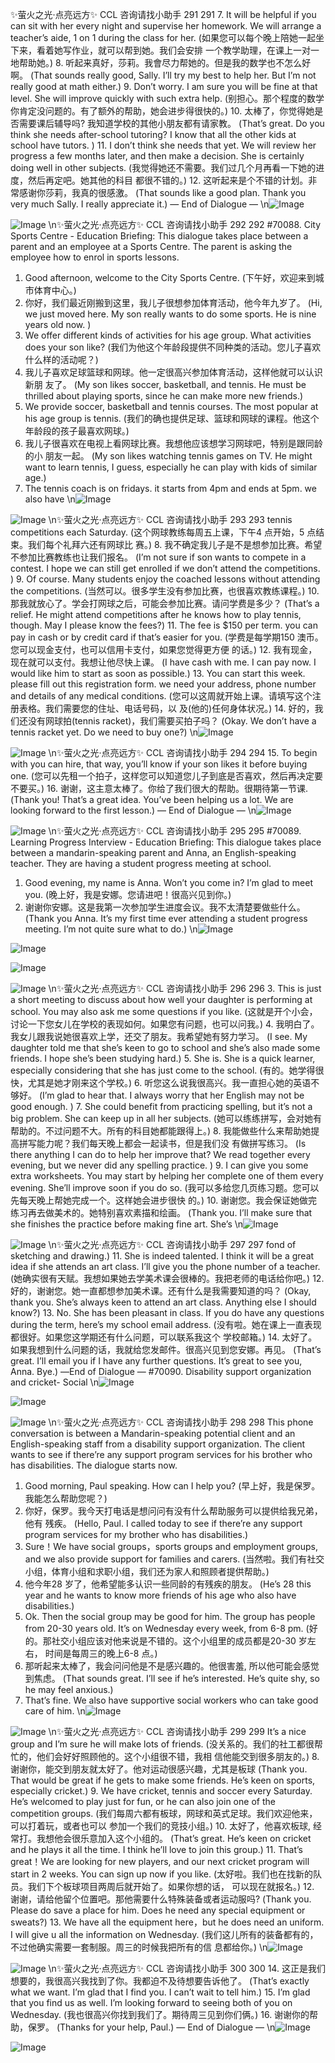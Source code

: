 ✨萤火之光·点亮远方✨
CCL 咨询请找小助手
291
291
7. It will be helpful if you can sit with her every night and supervise her homework. We
will arrange a teacher’s aide, 1 on 1 during the class for her.
(如果您可以每个晚上陪她一起坐下来，看着她写作业，就可以帮到她。我们会安排
一个教学助理，在课上一对一地帮助她。)
8. 听起来真好，莎莉。我會尽力帮她的。但是我的数学也不怎么好啊。
(That sounds really good, Sally. I’ll try my best to help her. But I’m not really good at
math either.)
9. Don’t worry. I am sure you will be fine at that level. She will improve quickly with
such extra help.
(别担心。那个程度的数学你肯定没问题的。有了额外的帮助，她会进步得很快的。)
10. 太棒了，你觉得她是否需要课后辅导吗? 我知道学校的其他小朋友都有请家教。
(That’s great. Do you think she needs after-school tutoring? I know that all the other kids
at school have tutors. )
11. I don’t think she needs that yet. We will review her progress a few months later, and
then make a decision. She is certainly doing well in other subjects.
(我觉得她还不需要。我们过几个月再看一下她的进度，然后再定吧。她其他的科目
都很不错的。)
12. 这听起来是个不错的计划。非常感谢你莎莉，我真的很感激。
(That sounds like a good plan. Thank you very much Sally. I really appreciate it.)
— End of Dialogue —
\n![Image](images/page291_image1.jpeg)

![Image](images/page291_image2.jpeg)
\n✨萤火之光·点亮远方✨
CCL 咨询请找小助手
292
292
#70088. City Sports Centre - Education
Briefing: This dialogue takes place between a parent and an employee at a Sports
Centre. The parent is asking the employee how to enrol in sports lessons.
1. Good afternoon, welcome to the City Sports Centre.
(下午好，欢迎来到城市体育中心。)
2. 你好，我们最近刚搬到这里，我儿子很想参加体育活动，他今年九岁了。
(Hi, we just moved here. My son really wants to do some sports. He is nine years old
now. )
3. We offer different kinds of activities for his age group. What activities does your son
like?
(我们为他这个年龄段提供不同种类的活动。您儿子喜欢什么样的活动呢？)
4. 我儿子喜欢足球篮球和网球。他一定很高兴参加体育活动，这样他就可以认识新朋
友了。
(My son likes soccer, basketball, and tennis. He must be thrilled about playing sports,
since he can make more new friends.)
5. We provide soccer, basketball and tennis courses. The most popular at his age group
is tennis.
(我们的确也提供足球、篮球和网球的课程。他这个年龄段的孩子最喜欢网球。)
6. 我儿子很喜欢在电视上看网球比赛。我想他应该想学习网球吧，特别是跟同龄的小
朋友一起。
(My son likes watching tennis games on TV. He might want to learn tennis, I guess,
especially he can play with kids of similar age.)
7. The tennis coach is on fridays. it starts from 4pm and ends at 5pm. we also have
\n![Image](images/page292_image1.jpeg)

![Image](images/page292_image2.jpeg)
\n✨萤火之光·点亮远方✨
CCL 咨询请找小助手
293
293
tennis competitions each Saturday.
(这个网球教练每周五上课，下午4 点开始，5 点结束。我们每个礼拜六还有网球比
赛。)
8. 我不确定我儿子是不是想参加比赛。希望不参加比赛教练也让我们报名。
(I’m not sure if son wants to compete in a contest. I hope we can still get enrolled if we
don’t attend the competitions. )
9. Of course. Many students enjoy the coached lessons without attending the
competitions.
(当然可以。很多学生没有参加比赛，也很喜欢教练课程。)
10. 那我就放心了。学会打网球之后，可能会参加比赛。请问学费是多少？
(That’s a relief. He might attend competitions after he knows how to play tennis, though.
May I please know the fees?)
11. The fee is $150 per term. you can pay in cash or by credit card if that’s easier for
you.
(学费是每学期150 澳币。您可以现金支付，也可以信用卡支付，如果您觉得更方便
的话。)
12. 我有现金，现在就可以支付。我想让他尽快上课。
(I have cash with me. I can pay now. I would like him to start as soon as possible.)
13. You can start this week. please fill out this registration form. we need your address,
phone number and details of any medical conditions.
(您可以这周就开始上课。请填写这个注册表格。我们需要您的住址、电话号码，以
及(他的)任何身体状况。)
14. 好的，我们还没有网球拍(tennis racket)，我们需要买拍子吗？
(Okay. We don’t have a tennis racket yet. Do we need to buy one?)
\n![Image](images/page293_image1.jpeg)

![Image](images/page293_image2.jpeg)
\n✨萤火之光·点亮远方✨
CCL 咨询请找小助手
294
294
15. To begin with you can hire, that way, you’ll know if your son likes it before buying
one.
(您可以先租一个拍子，这样您可以知道您儿子到底是否喜欢，然后再决定要不要买。)
16. 谢谢，这主意太棒了。你给了我们很大的帮助。很期待第一节课.
(Thank you! That’s a great idea. You’ve been helping us a lot. We are looking forward to
the first lesson.)
— End of Dialogue —
\n![Image](images/page294_image1.jpeg)

![Image](images/page294_image2.jpeg)
\n✨萤火之光·点亮远方✨
CCL 咨询请找小助手
295
295
#70089. Learning Progress Interview - Education
Briefing: This dialogue takes place between a mandarin-speaking parent and Anna, an
English-speaking teacher. They are having a student progress meeting at school.
1. Good evening, my name is Anna. Won’t you come in? I’m glad to meet you.
(晚上好，我是安娜。您请进吧！很高兴见到你。)
2. 谢谢你安娜。这是我第一次参加学生进度会议。我不太清楚要做些什么。
(Thank you Anna. It’s my first time ever attending a student progress meeting. I’m not
quite sure what to do.)
\n![Image](images/page295_image1.jpeg)

![Image](images/page295_image2.jpeg)

![Image](images/page295_image3.jpeg)

![Image](images/page295_image4.jpeg)
\n✨萤火之光·点亮远方✨
CCL 咨询请找小助手
296
296
3. This is just a short meeting to discuss about how well your daughter is performing at
school. You may also ask me some questions if you like.
(这就是开个小会，讨论一下您女儿在学校的表现如何。如果您有问题，也可以问我。)
4. 我明白了。我女儿跟我说她很喜欢上学，还交了朋友。我希望她有努力学习。
(I see. My daughter told me that she’s keen to go to school and she’s also made some
friends. I hope she’s been studying hard.)
5. She is. She is a quick learner, especially considering that she has just come to the
school.
(有的。她学得很快，尤其是她才刚来这个学校。)
6. 听您这么说我很高兴。我一直担心她的英语不够好。
(I’m glad to hear that. I always worry that her English may not be good enough. )
7. She could benefit from practicing spelling, but it’s not a big problem. She can keep
up in all her subjects.
(她可以练练拼写，会对她有帮助的。不过问题不大。所有的科目她都能跟得上。)
8. 我能做些什么来帮助她提高拼写能力呢？我们每天晚上都会一起读书，但是我们没
有做拼写练习。
(Is there anything I can do to help her improve that? We read together every evening, but
we never did any spelling practice. )
9. I can give you some extra worksheets. You may start by helping her complete one of
them every evening. She’ll improve soon if you do so.
(我可以多给您几页练习题。您可以先每天晚上帮她完成一个。这样她会进步很快
的。)
10. 谢谢您。我会保证她做完练习再去做美术的。她特别喜欢素描和绘画。
(Thank you. I’ll make sure that she finishes the practice before making fine art. She’s
\n![Image](images/page296_image1.jpeg)

![Image](images/page296_image2.jpeg)
\n✨萤火之光·点亮远方✨
CCL 咨询请找小助手
297
297
fond of sketching and drawing.)
11. She is indeed talented. I think it will be a great idea if she attends an art class. I’ll
give you the phone number of a teacher.
(她确实很有天赋。我想如果她去学美术课会很棒的。我把老师的电话给你吧。)
12. 好的，谢谢您。她一直都想参加美术课。还有什么是我需要知道的吗？
(Okay, thank you. She’s always keen to attend an art class. Anything else I should
know?)
13. No. She has been pleasant in class. If you do have any questions during the term,
here’s my school email address.
(没有啦。她在课上一直表现都很好。如果您这学期还有什么问题，可以联系我这个
学校邮箱。)
14. 太好了。如果我想到什么问题的话，我就给您发邮件。很高兴见到您安娜。再见。
(That’s great. I’ll email you if I have any further questions. It’s great to see you, Anna.
Bye.)
—End of Dialogue —
#70090. Disability support organization and cricket- Social
\n![Image](images/page297_image1.jpeg)

![Image](images/page297_image2.jpeg)

![Image](images/page297_image3.jpeg)
\n✨萤火之光·点亮远方✨
CCL 咨询请找小助手
298
298
This phone conversation is between a Mandarin-speaking potential client and an
English-speaking staff from a disability support organization. The client wants to see if
there’re any support program services for his brother who has disabilities. The dialogue
starts now.
1. Good morning, Paul speaking. How can I help you?
(早上好，我是保罗。我能怎么帮助您呢？)
2. 你好，保罗。我今天打电话是想问问有没有什么帮助服务可以提供给我兄弟，他有
残疾。
(Hello, Paul. I called today to see if there’re any support program services for my brother
who has disabilities.)
3. Sure！We have social groups，sports groups and employment groups, and we also
provide support for families and carers.
(当然啦。我们有社交小组，体育小组和求职小组，我们还为家人和照顾者提供帮助。)
4. 他今年28 岁了，他希望能多认识一些同龄的有残疾的朋友。
(He’s 28 this year and he wants to know more friends of his age who also have
disabilities.)
5. Ok. Then the social group may be good for him. The group has people from 20-30
years old. It’s on Wednesday every week, from 6-8 pm.
(好的。那社交小组应该对他来说是不错的。这个小组里的成员都是20-30 岁左右，
时间是每周三的晚上6-8 点。)
6. 那听起来太棒了，我会问问他是不是感兴趣的。他很害羞, 所以他可能会感觉到焦虑。
(That sounds great. I’ll see if he’s interested. He’s quite shy, so he may feel anxious.)
7. That’s fine. We also have supportive social workers who can take good care of him.
\n![Image](images/page298_image1.jpeg)

![Image](images/page298_image2.jpeg)
\n✨萤火之光·点亮远方✨
CCL 咨询请找小助手
299
299
It’s a nice group and I’m sure he will make lots of friends.
(没关系的。我们的社工都很帮忙的，他们会好好照顾他的。这个小组很不错，我相
信他能交到很多朋友的。)
8. 谢谢你，能交到朋友就太好了。他对运动很感兴趣，尤其是板球
(Thank you. That would be great if he gets to make some friends. He’s keen on sports,
especially cricket.)
9. We have cricket, tennis and soccer every Saturday. He’s welcomed to play just for
fun, or he can also join one of the competition groups.
(我们每周六都有板球，网球和英式足球。我们欢迎他来，可以打着玩，或者也可以
参加一个我们的竞技小组。)
10. 太好了，他喜欢板球, 经常打。我想他会很乐意加入这个小组的。
(That’s great. He’s keen on cricket and he plays it all the time. I think he’ll love to join
this group.)
11. That’s great！We are looking for new players, and our next cricket program will
start in 2 weeks. You can sign up now if you like.
(太好啦。我们也在找新的队员。我们下个板球项目两周后就开始了。如果你想的话，
可以现在就报名。)
12. 谢谢，请给他留个位置吧。那他需要什么特殊装备或者运动服吗?
(Thank you. Please do save a place for him. Does he need any special equipment or
sweats?)
13. We have all the equipment here，but he does need an uniform. I will give u all the
information on Wednesday.
(我们这儿所有的装备都有的，不过他确实需要一套制服。周三的时候我把所有的信
息都给你。)
\n![Image](images/page299_image1.jpeg)

![Image](images/page299_image2.jpeg)
\n✨萤火之光·点亮远方✨
CCL 咨询请找小助手
300
300
14. 这正是我们想要的，我很高兴我找到了你。我都迫不及待想要告诉他了。
(That’s exactly what we want. I’m glad that I find you. I can’t wait to tell him.)
15. I’m glad that you find us as well. I’m looking forward to seeing both of you on
Wednesday.
(我也很高兴你找到我们了。期待周三见到你们俩。)
16. 谢谢你的帮助，保罗。
(Thanks for your help, Paul.)
— End of Dialogue —
\n![Image](images/page300_image1.jpeg)

![Image](images/page300_image2.jpeg)